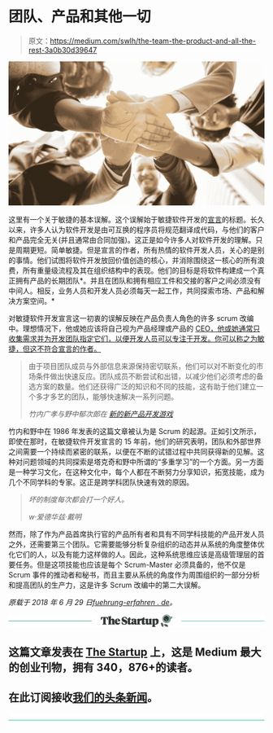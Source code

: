 # 团队、产品和其他一切

> 原文：<https://medium.com/swlh/the-team-the-product-and-all-the-rest-3a0b30d39647>

![](img/c9bfe70e1029344f780a332b9b063644.png)

这里有一个关于敏捷的基本误解。这个误解始于敏捷软件开发的[宣言](http://agilemanifesto.org/iso/en/manifesto.html)的标题。长久以来，许多人认为软件开发是由可互换的程序员将规范翻译成代码，与他们的客户和产品完全无关(并且通常由合同加强)。这正是如今许多人对软件开发的理解。只是周期更短。简单敏捷。但是宣言的作者，所有热情的软件开发人员，关心的是别的事情。他们试图将软件开发放回价值创造的核心，并消除围绕这一核心的所有浪费，所有重量级流程及其在组织结构中的表现。他们的目标是将软件构建成一个真正拥有产品的长期团队*。并且在团队和拥有相应工件和交接的客户之间必须没有中间人。相反，业务人员和开发人员必须每天一起工作，共同探索市场、产品和解决方案空间。*

对敏捷软件开发宣言这一初衷的误解反映在产品负责人角色的许多 scrum 改编中。理想情况下，他或她应该将自己视为产品经理或产品的 [CEO，他或她通常只收集需求并为开发团队指定它们，以便开发人员可以专注于开发。你可以称之为敏捷，但这不符合宣言的作者。](https://fuehrung-erfahren.de/en/2018/06/the-customer-vendor-anti-pattern/)

> 由于项目团队成员与外部信息来源保持密切联系，他们可以对不断变化的市场条件做出快速反应。团队成员不断尝试和出错，以减少他们必须考虑的备选方案的数量。他们还获得广泛的知识和不同的技能，这有助于他们建立一个多才多艺的团队，能够快速解决一系列问题。
> 
> *竹内广孝与野中郁次郎在* [*新的新产品开发游戏*](https://hbr.org/1986/01/the-new-new-product-development-game)

竹内和野中在 1986 年发表的这篇文章被认为是 Scrum 的起源。正如引文所示，即使在那时，在敏捷软件开发宣言的 15 年前，他们的研究表明，团队和外部世界之间需要一个持续而紧密的联系，以便在不断的试错过程中共同获得新的见解。这种对问题领域的共同探索是塔克奇和野中所谓的“多重学习”的一个方面。另一方面是一种学习文化，在这种文化中，每个人都在不断努力分享知识，拓宽技能，成为几个不同学科的专家。这正是跨学科团队快速有效的原因。

> *坏的制度每次都会打一个好人。*
> 
> *w·爱德华兹·戴明*

然而，除了作为产品首席执行官的产品所有者和具有不同学科技能的产品开发人员之外，还需要第三个团队。它需要能够分析复杂组织的动态并从系统的角度整体优化它们的人，以及有能力这样做的人。因此，这种系统思维应该是高级管理层的首要任务。但是这项技能也应该是每个 Scrum-Master 必须具备的，他不仅是 Scrum 事件的推动者和秘书，而且主要从系统的角度作为周围组织的一部分分析和提高团队的生产力，这是许多 Scrum 改编中的第二大误解。

*原载于 2018 年 6 月 29 日*[*fuehrung-erfahren . de*](https://fuehrung-erfahren.de/en/2018/06/the-team-the-product-and-all-the-rest/)*。*

[![](img/308a8d84fb9b2fab43d66c117fcc4bb4.png)](https://medium.com/swlh)

## 这篇文章发表在 [The Startup](https://medium.com/swlh) 上，这是 Medium 最大的创业刊物，拥有 340，876+的读者。

## 在此订阅接收[我们的头条新闻](http://growthsupply.com/the-startup-newsletter/)。

[![](img/b0164736ea17a63403e660de5dedf91a.png)](https://medium.com/swlh)